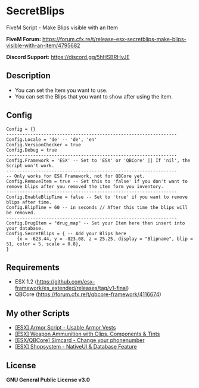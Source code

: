 # SecretBlips
FiveM Script - Make Blips visible with an Item

**FiveM Forum:** https://forum.cfx.re/t/release-esx-secretblips-make-blips-visible-with-an-item/4795682

**Discord Support:** https://discord.gg/5hHSBRHvJE

## Description
* You can set the Item you want to use.
* You can set the Blips that you want to show after using the item.

## Config
```
Config = {}
----------------------------------------------------------------
Config.Locale = 'de' -- 'de', 'en'
Config.VersionChecker = true
Config.Debug = true
----------------------------------------------------------------
Config.Framework = 'ESX' -- Set to 'ESX' or 'QBCore' || If 'nil', the Script won't work.
----------------------------------------------------------------
-- Only works for ESX Framework, not for QBCore yet.
Config.RemoveItem = true -- Set this to 'false' if you don't want to remove blips after you removed the item form you inventory.
----------------------------------------------------------------
Config.EnableBlipTime = false -- Set to 'true' if you want to remove blips after time.
Config.BlipTime = 60 -- in seconds // After this time the blips will be removed.
----------------------------------------------------------------
Config.DrugItem = "drug_map" -- Set your Item here then insert into your database.
Config.SecretBlips = { -- Add your Blips here
	{x = -623.44, y = -823.08, z = 25.25, display = "Blipname", blip = 51, color = 5, scale = 0.8},
}
```

## Requirements
* ESX 1.2 (https://github.com/esx-framework/es_extended/releases/tag/v1-final)
* QBCore (https://forum.cfx.re/t/qbcore-framework/4116674)

## My other Scripts
* [[ESX] Armor Script - Usable Armor Vests](https://forum.cfx.re/t/release-esx-armor-script-usable-armor-vests-status-will-be-saved-in-database-and-restore-after-relog/4812243)
* [[ESX] Weapon Ammunition with Clips, Components & Tints](https://forum.cfx.re/t/release-esx-weapon-ammunition-with-clips-components-tints/4793783)
* [[ESX/QBCore] Simcard - Change your phonenumber](https://forum.cfx.re/t/release-esx-qbcore-usable-simcard/4847008)
* [[ESX] Shopsystem - NativeUI & Database Feature](https://forum.cfx.re/t/release-esx-msk-shopsystem-nativeui-database-feature/4853593)

## License
**GNU General Public License v3.0**

